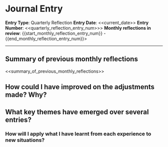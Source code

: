 # Journal Entry

**Entry Type**: Quarterly Reflection
**Entry Date**: <<current_date>>
**Entry Number**: <<quarterly_reflection_entry_num>>>
**Monthly reflections in review**: {{start_monthly_reflection_entry_num}} - {{end_monthly_reflection_entry_num}}>

---

## Summary of previous monthly reflections
<<summary_of_previous_monthly_reflections>>

## How could I have improved on the adjustments made? Why?

## What key themes have emerged over several entries?

### How will I apply what I have learnt from each experience to new situations?